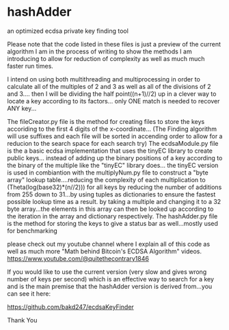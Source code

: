 # hashAdder
an optimized ecdsa private key finding tool

Please note that the code listed in these files is just a preview of the current algorithm I am in the process of writing to show the methods I am introducing 
to allow for reduction of complexity as well as much much faster run times.

I intend on using both multithreading and multiprocessing in order to calculate all of the multiples of 2 and 3 as well as all of the divisions of 2 and 3....
then I will be dividing the half point((n+1)//2) up in a clever way to locate a key according to its factors...
only ONE match is needed to recover ANY key...

The fileCreator.py file is the method for creating files to store the keys accoriding to the first 4 digits of the x-coordinate...
(The Finding algorithm will use suffixes and each file will be sorted in accending order to allow for a reducion to the search space for each search try)
The ecdsaModule.py file is the a basic ecdsa implementation that uses the tinyEC library to create public keys...
instead of adding up the binary positions of a key according to the binary of the multiple like the "tinyEC" library does...
the tinyEC version is used in combiantion with the multiplyNum.py file to construct a "byte array" lookup table....reducing the complexity of each multiplication to (Theta(log(base32)*(n//2))) for all keys by reducing the number of additions from 255 down to 31...by using tuples as dictionaries to ensure the fastest possible lookup time as a result.
by taking a multiple and changing it to a 32 byte array...the elements in this array can then be looked up according to the iteration in the array and dictionary respectively.
The hashAdder.py file is the method for storing the keys to give a status bar as well...mostly used for benchmarking


please check out my youtube channel where I explain all of this code as well as much more "Math behind Bitcoin's ECDSA Algorithm" videos.
https://www.youtube.com/@quitethecontrary1846

If you would like to use the current version (very slow and gives wrong number of keys per second) which is an effective way to search for a key and is the main
premise that the hashAdder version is derived from...you can see it here:

https://github.com/bakd247/ecdsaKeyFinder

Thank You
